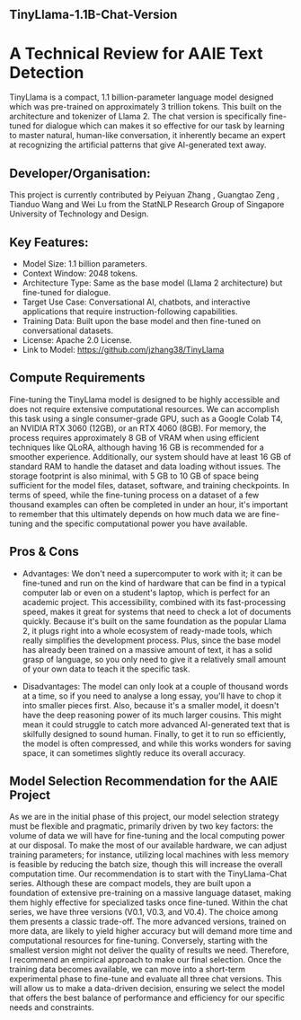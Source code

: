 ## TinyLlama-1.1B-Chat-Version
# A Technical Review for AAIE Text Detection

TinyLlama is a compact, 1.1 billion-parameter language model designed which was pre-trained on approximately 3 trillion tokens. This built on the architecture and tokenizer of Llama 2. The chat version is specifically fine-tuned for dialogue which can makes it so effective for our task by learning to master natural, human-like conversation, it inherently became an expert at recognizing the artificial patterns that give AI-generated text away. 

## Developer/Organisation: 
This project is currently contributed by Peiyuan Zhang , Guangtao Zeng , Tianduo Wang and Wei Lu from the StatNLP Research Group of Singapore University of Technology and Design.

## Key Features:
- Model Size: 1.1 billion parameters.
- Context Window: 2048 tokens.
- Architecture Type: Same as the base model (Llama 2 architecture) but fine-tuned for dialogue.
- Target Use Case: Conversational AI, chatbots, and interactive applications that require instruction-following capabilities.
- Training Data: Built upon the base model and then fine-tuned on conversational datasets.
- License: Apache 2.0 License.
- Link to Model: https://github.com/jzhang38/TinyLlama


## Compute Requirements
Fine-tuning the TinyLlama model is designed to be highly accessible and does not require extensive computational resources. We can accomplish this task using a single consumer-grade GPU, such as a Google Colab T4, an NVIDIA RTX 3060 (12GB), or an RTX 4060 (8GB). For memory, the process requires approximately 8 GB of VRAM when using efficient techniques like QLoRA, although having 16 GB is recommended for a smoother experience. Additionally, our system should have at least 16 GB of standard RAM to handle the dataset and data loading without issues. The storage footprint is also minimal, with 5 GB to 10 GB of space being sufficient for the model files, dataset, software, and training checkpoints. In terms of speed, while the fine-tuning process on a dataset of a few thousand examples can often be completed in under an hour, it's important to remember that this ultimately depends on how much data we are fine-tuning and the specific computational power you have available.

## Pros & Cons 
- Advantages: We don't need a supercomputer to work with it; it can be fine-tuned and run on the kind of hardware that can be find in a typical computer lab or even on a student's laptop, which is perfect for an academic project. This accessibility, combined with its fast-processing speed, makes it great for systems that need to check a lot of documents quickly. Because it's built on the same foundation as the popular Llama 2, it plugs right into a whole ecosystem of ready-made tools, which really simplifies the development process. Plus, since the base model has already been trained on a massive amount of text, it has a solid grasp of language, so you only need to give it a relatively small amount of your own data to teach it the specific task.

- Disadvantages: The model can only look at a couple of thousand words at a time, so if you need to analyse a long essay, you'll have to chop it into smaller pieces first. Also, because it's a smaller model, it doesn't have the deep reasoning power of its much larger cousins. This might mean it could struggle to catch more advanced AI-generated text that is skilfully designed to sound human. Finally, to get it to run so efficiently, the model is often compressed, and while this works wonders for saving space, it can sometimes slightly reduce its overall accuracy.

## Model Selection Recommendation for the AAIE Project
As we are in the initial phase of this project, our model selection strategy must be flexible and pragmatic, primarily driven by two key factors: the volume of data we will have for fine-tuning and the local computing power at our disposal. To make the most of our available hardware, we can adjust training parameters; for instance, utilizing local machines with less memory is feasible by reducing the batch size, though this will increase the overall computation time.
Our recommendation is to start with the TinyLlama-Chat series. Although these are compact models, they are built upon a foundation of extensive pre-training on a massive language dataset, making them highly effective for specialized tasks once fine-tuned.
Within the chat series, we have three versions (V0.1, V0.3, and V0.4). The choice among them presents a classic trade-off. The more advanced versions, trained on more data, are likely to yield higher accuracy but will demand more time and computational resources for fine-tuning. Conversely, starting with the smallest version might not deliver the quality of results we need.
Therefore, I recommend an empirical approach to make our final selection. Once the training data becomes available, we can move into a short-term experimental phase to fine-tune and evaluate all three chat versions. This will allow us to make a data-driven decision, ensuring we select the model that offers the best balance of performance and efficiency for our specific needs and constraints.

